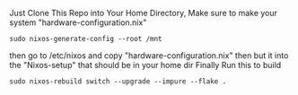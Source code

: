 Just Clone This Repo into Your Home Directory, Make sure to make your system "hardware-configuration.nix"
```
sudo nixos-generate-config --root /mnt
```
then go to /etc/nixos and copy "hardware-configuration.nix" then but it into the "Nixos-setup" that should be in your home dir
Finally Run this to build 
```
sudo nixos-rebuild switch --upgrade --impure --flake .
```
